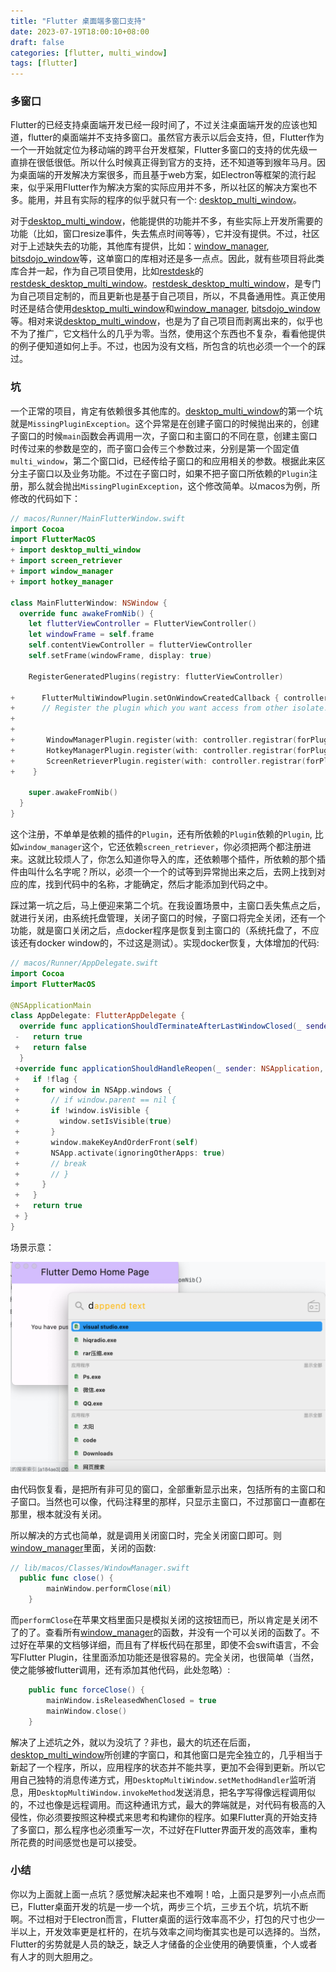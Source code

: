 ```yaml
---
title: "Flutter 桌面端多窗口支持"
date: 2023-07-19T18:00:10+08:00
draft: false
categories: [flutter, multi_window] 
tags: [flutter]
---
```


### 多窗口

Flutter的已经支持桌面端开发已经一段时间了，不过关注桌面端开发的应该也知道，flutter的桌面端并不支持多窗口。虽然官方表示以后会支持，但，Flutter作为一个一开始就定位为移动端的跨平台开发框架，Flutter多窗口的支持的优先级一直排在很低很低。所以什么时候真正得到官方的支持，还不知道等到猴年马月。因为桌面端的开发解决方案很多，而且基于web方案，如Electron等框架的流行起来，似乎采用Flutter作为解决方案的实际应用并不多，所以社区的解决方案也不多。能用，并且有实际的程序的似乎就只有一个: [desktop_multi_window](https://github.com/MixinNetwork/flutter-plugins/tree/main/packages/desktop_multi_window "desktop_multi_window")。

对于[desktop_multi_window](https://github.com/MixinNetwork/flutter-plugins/tree/main/packages/desktop_multi_window "desktop_multi_window")，他能提供的功能并不多，有些实际上开发所需要的功能（比如，窗口resize事件，失去焦点时间等等），它并没有提供。不过，社区对于上述缺失去的功能，其他库有提供，比如：[window_manager](https://github.com/leanflutter/window_manager), [bitsdojo_window](https://github.com/bitsdojo/bitsdojo_window "bitsdojo_window")等，这单窗口的库相对还是多一点点。因此，就有些项目将此类库合并一起，作为自己项目使用，比如[restdesk](https://github.com/rustdesk/rustdesk)的[restdesk_desktop_multi_window](https://github.com/Kingtous/rustdesk_desktop_multi_window)。[restdesk_desktop_multi_window](https://github.com/Kingtous/rustdesk_desktop_multi_window)，是专门为自己项目定制的，而且更新也是基于自己项目，所以，不具备通用性。真正使用时还是结合使用[desktop_multi_window](https://github.com/MixinNetwork/flutter-plugins/tree/main/packages/desktop_multi_window "desktop_multi_window")和[window_manager](https://github.com/leanflutter/window_manager), [bitsdojo_window](https://github.com/bitsdojo/bitsdojo_window "bitsdojo_window")等。相对来说[desktop_multi_window](https://github.com/MixinNetwork/flutter-plugins/tree/main/packages/desktop_multi_window "desktop_multi_window")，也是为了自己项目而剥离出来的，似乎也不为了推广，它文档什么的几乎为零。当然，使用这个东西也不复杂，看看他提供的例子便知道如何上手。不过，也因为没有文档，所包含的坑也必须一个一个的踩过。

### 坑

一个正常的项目，肯定有依赖很多其他库的。[desktop_multi_window](https://github.com/MixinNetwork/flutter-plugins/tree/main/packages/desktop_multi_window "desktop_multi_window")的第一个坑就是`MissingPluginException`​。这个异常是在创建子窗口的时候抛出来的，创建子窗口的时候`main`​函数会再调用一次，子窗口和主窗口的不同在意，创建主窗口时传过来的参数是空的，而子窗口会传三个参数过来，分别是第一个固定值`multi_window`​，第二个窗口id，已经传给子窗口的和应用相关的参数。根据此来区分主子窗口以及业务功能。不过在子窗口时，如果不把子窗口所依赖的`Plugin`​注册，那么就会抛出`MissingPluginException`​，这个修改简单。以macos为例，所修改的代码如下：

```swift
// macos/Runner/MainFlutterWindow.swift
import Cocoa
import FlutterMacOS
+ import desktop_multi_window
+ import screen_retriever
+ import window_manager
+ import hotkey_manager

class MainFlutterWindow: NSWindow {
  override func awakeFromNib() {
    let flutterViewController = FlutterViewController()
    let windowFrame = self.frame
    self.contentViewController = flutterViewController
    self.setFrame(windowFrame, display: true)

    RegisterGeneratedPlugins(registry: flutterViewController)

+      FlutterMultiWindowPlugin.setOnWindowCreatedCallback { controller in
+      // Register the plugin which you want access from other isolate.
+    
+
+       WindowManagerPlugin.register(with: controller.registrar(forPlugin: "WindowManagerPlugin"))
+       HotkeyManagerPlugin.register(with: controller.registrar(forPlugin: "HotkeyManagerPlugin"))
+       ScreenRetrieverPlugin.register(with: controller.registrar(forPlugin: "ScreenRetrieverPlugin"))
+    }

    super.awakeFromNib()
  }
}

```

这个注册，不单单是依赖的插件的`Plugin`​，还有所依赖的`Plugin`​依赖的`Plugin`​, 比如`window_manager`​这个，它还依赖`screen_retriever`​，你必须把两个都注册进来。这就比较烦人了，你怎么知道你导入的库，还依赖哪个插件，所依赖的那个插件由叫什么名字呢？所以，必须一个一个的试等到异常抛出来之后，去网上找到对应的库，找到代码中的名称，才能确定，然后才能添加到代码之中。

踩过第一坑之后，马上便迎来第二个坑。在我设置场景中，主窗口丢失焦点之后，就进行关闭，由系统托盘管理，关闭子窗口的时候，子窗口将完全关闭，还有一个功能，就是窗口关闭之后，点docker程序是恢复到主窗口的（系统托盘了，不应该还有docker window的，不过这是测试）。实现docker恢复，大体增加的代码:

```swift
// macos/Runner/AppDelegate.swift
import Cocoa
import FlutterMacOS

@NSApplicationMain
class AppDelegate: FlutterAppDelegate {
  override func applicationShouldTerminateAfterLastWindowClosed(_ sender: NSApplication) -> Bool {
 -   return true
 +   return false
  }
 +override func applicationShouldHandleReopen(_ sender: NSApplication, hasVisibleWindows flag: Bool) -> Bool {
 +   if !flag {
 +     for window in NSApp.windows {
 +       // if window.parent == nil {
 +       if !window.isVisible {
 +         window.setIsVisible(true)
 +       }
 +       window.makeKeyAndOrderFront(self)
 +       NSApp.activate(ignoringOtherApps: true)
 +       // break
 +       // }
 +     }
 +   }
 +   return true
 + }
}
```

场景示意：

​![image](/img/flutter/hiqspotlight.png)​

由代码恢复看，是把所有非可见的窗口，全部重新显示出来，包括所有的主窗口和子窗口。当然也可以像，代码注释里的那样，只显示主窗口，不过那窗口一直都在那里，根本就没有关闭。

所以解决的方式也简单，就是调用关闭窗口时，完全关闭窗口即可。则[window_manager](https://github.com/leanflutter/window_manager)里面，关闭的函数:

```swift
// lib/macos/Classes/WindowManager.swift
  public func close() {
        mainWindow.performClose(nil)
    }
```

而`performClose`​在苹果文档里面只是模拟关闭的这按钮而已，所以肯定是关闭不了的了。查看所有[window_manager](https://github.com/leanflutter/window_manager)的函数，并没有一个可以关闭的函数了。不过好在苹果的文档够详细，而且有了样板代码在那里，即使不会swift语言，不会写Flutter Plugin，往里面添加功能还是很容易的。完全关闭，也很简单（当然，使之能够被flutter调用，还有添加其他代码，此处忽略）:

```swift
    public func forceClose() {
        mainWindow.isReleasedWhenClosed = true
        mainWindow.close()
    }
```

解决了上述坑之外，就以为没坑了？非也，最大的坑还在后面，[desktop_multi_window](https://github.com/MixinNetwork/flutter-plugins/tree/main/packages/desktop_multi_window "desktop_multi_window")所创建的字窗口，和其他窗口是完全独立的，几乎相当于新起了一个程序，所以，应用程序的状态并不能共享，更加不会得到更新。所以它用自己独特的消息传递方式，用`DesktopMultiWindow.setMethodHandler`​监听消息，用`DesktopMultiWindow.invokeMethod`​发送消息，把名字写得像远程调用似的，不过也像是远程调用。而这种通讯方式，最大的弊端就是，对代码有极高的入侵性，你必须要按照这种模式来思考和构建你的程序。如果Flutter真的开始支持了多窗口，那么程序也必须重写一次，不过好在Flutter界面开发的高效率，重构所花费的时间感觉也是可以接受。

### 小结

你以为上面就上面一点坑？感觉解决起来也不难啊！哈，上面只是罗列一小点点而已，Flutter桌面开发的坑是一步一个坑，两步三个坑，三步五个坑，坑坑不断啊。不过相对于Electron而言，Flutter桌面的运行效率高不少，打包的尺寸也少一半以上，开发效率更是杠杆的，在坑与效率之间均衡其实也是可以选择的。当然，Flutter的劣势就是人员的缺乏，缺乏人才储备的企业使用的确要慎重，个人或者有人才的则大胆用之。

‍
